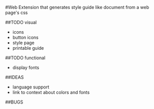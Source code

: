 #Web Extension that generates style guide like document from a web page's css

##TODO visual
* icons
* button icons
* style page
* printable guide


##TODO functional
* display fonts

##IDEAS
* language support
* link to context about colors and fonts

##BUGS
